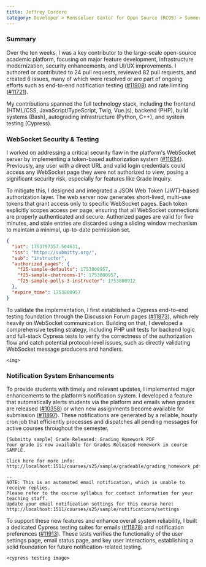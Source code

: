 ```yaml
---
title: Jeffrey Cordero
category: Developer > Rensselaer Center for Open Source (RCOS) > Summer 2025
---
```


### Summary

Over the ten weeks, I was a key contributor to the large-scale open-source academic platform, focusing on major feature development, infrastructure modernization, security enhancements, and UI/UX improvements. I authored or contributed to 24 pull requests, reviewed 82 pull requests, and created 6 issues, many of which were resolved or are part of ongoing efforts such as end-to-end notification testing ([#11908](https://github.com/Submitty/Submitty/issues/11908)) and rate limiting ([#11721](https://github.com/Submitty/Submitty/issues/11721)).

My contributions spanned the full technology stack, including the frontend (HTML/CSS, JavaScript/TypeScript, Twig, Vue.js), backend (PHP), build systems (Bash), autograding infrastructure (Python, C++), and system testing (Cypress).

### WebSocket Security & Testing

I worked on addressing a critical security flaw in the platform's WebSocket server by implementing a token-based authorization system ([#11634](https://github.com/Submitty/Submitty/pull/11634)). Previously, any user with a direct URL and valid login credentials could access any WebSocket page they were not authorized to view, posing a significant security risk, especially for features like Grade Inquiry.

To mitigate this, I designed and integrated a JSON Web Token (JWT)–based authorization layer. The web server now generates short-lived, multi-use tokens that grant access only to specific WebSocket pages. Each token explicitly scopes access per page, ensuring that all WebSocket connections are properly authenticated and secure. Authorized pages are valid for five minutes, and stale entries are discarded using a sliding window mechanism to maintain a minimal, up-to-date permission set.

```json
{
  "iat": 1753797357.504631,
  "iss": "https://submitty.org/",
  "sub": "instructor",
  "authorized_pages": {
    "f25-sample-defaults": 1753800957,
    "f25-sample-chatrooms-1": 1753800957,
    "f25-sample-polls-3-instructor": 1753800912
  },
  "expire_time": 1753800957
}
```

To validate the implementation, I first established a Cypress end-to-end testing foundation through the Discussion Forum pages ([#11873](https://github.com/Submitty/Submitty/pull/11873)), which rely heavily on WebSocket communication. Building on that, I developed a comprehensive testing strategy, including PHP unit tests for backend logic and full-stack Cypress tests to verify the correctness of the authorization flow and catch potential protocol-level issues, such as directly validating WebSocket message producers and handlers.

```
<img>
```


### Notification System Enhancements

To provide students with timely and relevant updates, I implemented major enhancements to the platform’s notification system. I developed a feature that automatically alerts students via the platform and emails when grades are released ([#10358](https://github.com/Submitty/Submitty/pull/10358)) or when new assignments become available for submission ([#11897](https://github.com/Submitty/Submitty/pull/11897)). These notifications are generated by a reliable, hourly cron job that efficiently processes and dispatches all pending messages for active courses throughout the semester.

```
[Submitty sample] Grade Released: Grading Homework PDF
Your grade is now available for Grades Released Homework in course
SAMPLE.

Click here for more info: http://localhost:1511/courses/s25/sample/gradeable/grading_homework_pdf

--
NOTE: This is an automated email notification, which is unable to receive replies.
Please refer to the course syllabus for contact information for your teaching staff.
Update your email notification settings for this course here: http://localhost:1511/courses/s25/sample/notifications/settings
```

To support these new features and enhance overall system reliability, I built a dedicated Cypress testing suites for emails  ([#11878](https://github.com/Submitty/Submitty/pull/11878)) and notification preferences ([#11913](https://github.com/Submitty/Submitty/pull/11913)). These tests verifies the functionality of the user settings page, email status page, and key user interactions, establishing a solid foundation for future notification-related testing.

```
<cypress testing image>
```

